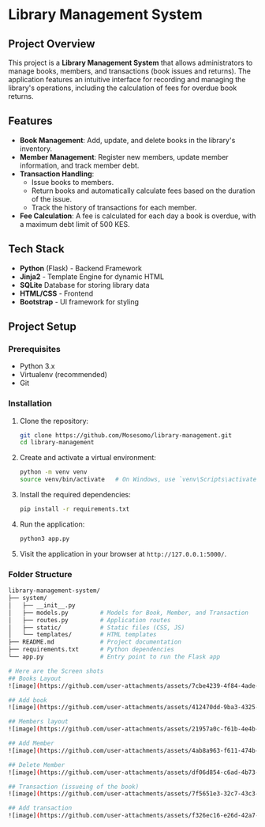 # Library Management System

## Project Overview

This project is a **Library Management System** that allows administrators to manage books, members, and transactions (book issues and returns). The application features an intuitive interface for recording and managing the library's operations, including the calculation of fees for overdue book returns.

## Features

- **Book Management**: Add, update, and delete books in the library's inventory.
- **Member Management**: Register new members, update member information, and track member debt.
- **Transaction Handling**: 
  - Issue books to members.
  - Return books and automatically calculate fees based on the duration of the issue.
  - Track the history of transactions for each member.
- **Fee Calculation**: A fee is calculated for each day a book is overdue, with a maximum debt limit of 500 KES.

## Tech Stack

- **Python** (Flask) - Backend Framework
- **Jinja2** - Template Engine for dynamic HTML
- **SQLite** Database for storing library data
- **HTML/CSS** - Frontend
- **Bootstrap** - UI framework for styling

## Project Setup

### Prerequisites

- Python 3.x
- Virtualenv (recommended)
- Git

### Installation

1. Clone the repository:

    ```bash
    git clone https://github.com/Mosesomo/library-management.git
    cd library-management
    ```

2. Create and activate a virtual environment:

    ```bash
    python -m venv venv
    source venv/bin/activate   # On Windows, use `venv\Scripts\activate`
    ```

3. Install the required dependencies:

    ```bash
    pip install -r requirements.txt
    ```


4. Run the application:

    ```bash
    python3 app.py
    ```

5. Visit the application in your browser at `http://127.0.0.1:5000/`.

### Folder Structure

```bash
library-management-system/
├── system/
│   ├── __init__.py
│   ├── models.py         # Models for Book, Member, and Transaction
│   ├── routes.py         # Application routes
│   ├── static/           # Static files (CSS, JS)
│   └── templates/        # HTML templates
├── README.md             # Project documentation
├── requirements.txt      # Python dependencies
└── app.py                # Entry point to run the Flask app

# Here are the Screen shots
## Books Layout
![image](https://github.com/user-attachments/assets/7cbe4239-4f84-4ade-a477-8c3c4565b64a)

## Add book
![image](https://github.com/user-attachments/assets/412470dd-9ba3-4325-be00-d297065d1dc1)

## Members layout
![image](https://github.com/user-attachments/assets/21957a0c-f61b-4e4b-b5a6-1f5fee7a54b2)

## Add Member
![image](https://github.com/user-attachments/assets/4ab8a963-f611-474b-9413-b4d08cd03d5c)

## Delete Member
![image](https://github.com/user-attachments/assets/df06d854-c6ad-4b73-bb28-28e60f41d22a)

## Transaction (issueing of the book)
![image](https://github.com/user-attachments/assets/7f5651e3-32c7-43c3-8bda-71ce3e377b6c)

## Add transaction
![image](https://github.com/user-attachments/assets/f326ec16-e26d-42a7-9503-f78a66a72c98)

